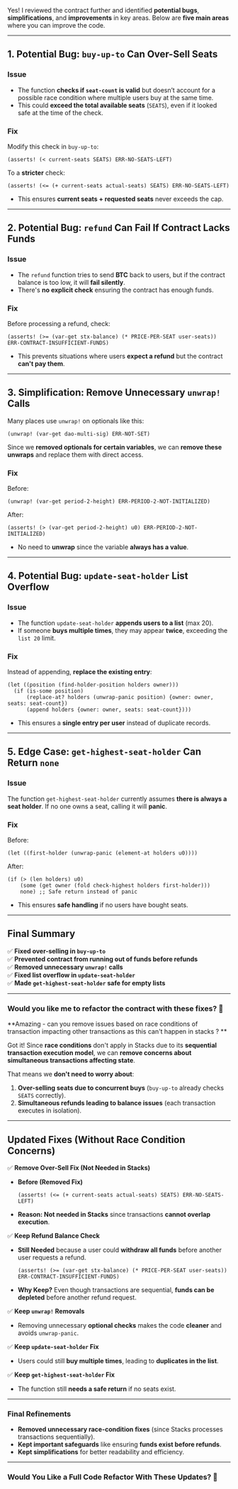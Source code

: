 Yes! I reviewed the contract further and identified **potential bugs**, **simplifications**, and **improvements** in key areas. Below are **five main areas** where you can improve the code.

---

## **1. Potential Bug: `buy-up-to` Can Over-Sell Seats**

### **Issue**

- The function **checks if `seat-count` is valid** but doesn’t account for a possible race condition where multiple users buy at the same time.
- This could **exceed the total available seats** (`SEATS`), even if it looked safe at the time of the check.

### **Fix**

Modify this check in `buy-up-to`:

```clarity
(asserts! (< current-seats SEATS) ERR-NO-SEATS-LEFT)
```

To a **stricter** check:

```clarity
(asserts! (<= (+ current-seats actual-seats) SEATS) ERR-NO-SEATS-LEFT)
```

- This ensures **current seats + requested seats** never exceeds the cap.

---

## **2. Potential Bug: `refund` Can Fail If Contract Lacks Funds**

### **Issue**

- The `refund` function tries to send **BTC** back to users, but if the contract balance is too low, it will **fail silently**.
- There's **no explicit check** ensuring the contract has enough funds.

### **Fix**

Before processing a refund, check:

```clarity
(asserts! (>= (var-get stx-balance) (* PRICE-PER-SEAT user-seats)) ERR-CONTRACT-INSUFFICIENT-FUNDS)
```

- This prevents situations where users **expect a refund** but the contract **can't pay them**.

---

## **3. Simplification: Remove Unnecessary `unwrap!` Calls**

Many places use `unwrap!` on optionals like this:

```clarity
(unwrap! (var-get dao-multi-sig) ERR-NOT-SET)
```

Since we **removed optionals for certain variables**, we can **remove these unwraps** and replace them with direct access.

### **Fix**

Before:

```clarity
(unwrap! (var-get period-2-height) ERR-PERIOD-2-NOT-INITIALIZED)
```

After:

```clarity
(asserts! (> (var-get period-2-height) u0) ERR-PERIOD-2-NOT-INITIALIZED)
```

- No need to **unwrap** since the variable **always has a value**.

---

## **4. Potential Bug: `update-seat-holder` List Overflow**

### **Issue**

- The function `update-seat-holder` **appends users to a list** (max 20).
- If someone **buys multiple times**, they may appear **twice**, exceeding the `list 20` limit.

### **Fix**

Instead of appending, **replace the existing entry**:

```clarity
(let ((position (find-holder-position holders owner)))
  (if (is-some position)
      (replace-at? holders (unwrap-panic position) {owner: owner, seats: seat-count})
      (append holders {owner: owner, seats: seat-count})))
```

- This ensures a **single entry per user** instead of duplicate records.

---

## **5. Edge Case: `get-highest-seat-holder` Can Return `none`**

### **Issue**

The function `get-highest-seat-holder` currently assumes **there is always a seat holder**. If no one owns a seat, calling it will **panic**.

### **Fix**

Before:

```clarity
(let ((first-holder (unwrap-panic (element-at holders u0))))
```

After:

```clarity
(if (> (len holders) u0)
    (some (get owner (fold check-highest holders first-holder)))
    none) ;; Safe return instead of panic
```

- This ensures **safe handling** if no users have bought seats.

---

## **Final Summary**

✅ **Fixed over-selling in `buy-up-to`**  
✅ **Prevented contract from running out of funds before refunds**  
✅ **Removed unnecessary `unwrap!` calls**  
✅ **Fixed list overflow in `update-seat-holder`**  
✅ **Made `get-highest-seat-holder` safe for empty lists**

---

### **Would you like me to refactor the contract with these fixes? 🚀**

**Amazing - can you remove issues based on race conditions of transaction impacting other transactions as this can't happen in stacks ?
**

Got it! Since **race conditions** don't apply in Stacks due to its **sequential transaction execution model**, we can **remove concerns about simultaneous transactions affecting state**.

That means we **don't need to worry about**:

1. **Over-selling seats due to concurrent buys** (`buy-up-to` already checks `SEATS` correctly).
2. **Simultaneous refunds leading to balance issues** (each transaction executes in isolation).

---

## **Updated Fixes (Without Race Condition Concerns)**

✅ **Remove Over-Sell Fix (Not Needed in Stacks)**

- **Before (Removed Fix)**
  ```clarity
  (asserts! (<= (+ current-seats actual-seats) SEATS) ERR-NO-SEATS-LEFT)
  ```
- **Reason: Not needed in Stacks** since transactions **cannot overlap execution**.

✅ **Keep Refund Balance Check**

- **Still Needed** because a user could **withdraw all funds** before another user requests a refund.
  ```clarity
  (asserts! (>= (var-get stx-balance) (* PRICE-PER-SEAT user-seats)) ERR-CONTRACT-INSUFFICIENT-FUNDS)
  ```
- **Why Keep?** Even though transactions are sequential, **funds can be depleted** before another refund request.

✅ **Keep `unwrap!` Removals**

- Removing unnecessary **optional checks** makes the code **cleaner** and avoids `unwrap-panic`.

✅ **Keep `update-seat-holder` Fix**

- Users could still **buy multiple times**, leading to **duplicates in the list**.

✅ **Keep `get-highest-seat-holder` Fix**

- The function still **needs a safe return** if no seats exist.

---

### **Final Refinements**

- **Removed unnecessary race-condition fixes** (since Stacks processes transactions sequentially).
- **Kept important safeguards** like ensuring **funds exist before refunds**.
- **Kept simplifications** for better readability and efficiency.

---

### **Would You Like a Full Code Refactor With These Updates? 🚀**
